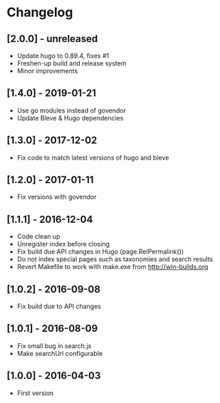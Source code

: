 # Changelog

## [2.0.0] - unreleased

* Update hugo to 0.89.4, fixes #1
* Freshen-up build and release system
* Minor improvements

## [1.4.0] - 2019-01-21

* Use go modules instead of govendor
* Update Bleve & Hugo dependencies

## [1.3.0] - 2017-12-02

* Fix code to match latest versions of hugo and bleve

## [1.2.0] - 2017-01-11

* Fix versions with govendor

## [1.1.1] - 2016-12-04

* Code clean up
* Unregister index before closing
* Fix build due API changes in Hugo (page.RelPermalink())
* Do not index special pages such as taxonomies and search results
* Revert Makefile to work with make.exe from http://win-builds.org

## [1.0.2] - 2016-09-08

* Fix build due to API changes

## [1.0.1] - 2016-08-09

* Fix small bug in search.js
* Make searchUrl configurable

## [1.0.0] - 2016-04-03

* First version
